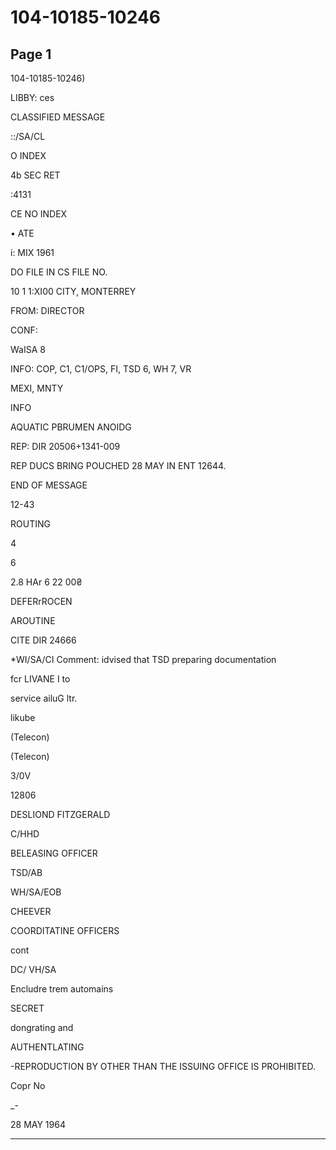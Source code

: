 # 104-10185-10246

## Page 1

104-10185-10246)

LIBBY: ces

CLASSIFIED MESSAGE

::/SA/CL

O INDEX

4b SEC RET

:4131

CE NO INDEX

• ATE

i: MIX 1961

DO FILE IN CS FILE NO.

10 1 1:XI00 CITY, MONTERREY

FROM: DIRECTOR

CONF:

WaISA 8

INFO: COP, C1, C1/OPS, FI, TSD 6, WH 7, VR

MEXI, MNTY

INFO

AQUATIC PBRUMEN ANOIDG

REP: DIR 20506+1341-009

REP DUCS BRING POUCHED 28 MAY IN ENT 12644.

END OF MESSAGE

12-43

ROUTING

4

6

2.8 HAr 6 22 00₴

DEFERrROCEN

AROUTINE

CITE DIR 24666

*WI/SA/CI Comment: idvised that TSD preparing documentation

fcr LIVANE I to

service ailuG ltr.

likube

(Telecon)

(Telecon)

3/0V

12806

DESLIOND FITZGERALD

C/HHD

BELEASING OFFICER

TSD/AB

WH/SA/EOB

CHEEVER

COORDITATINE OFFICERS

cont

DC/ VH/SA

Encludre trem automains

SECRET

dongrating and

AUTHENTLATING

-REPRODUCTION BY OTHER THAN THE ISSUING OFFICE IS PROHIBITED.

Copr No

_-

28 MAY 1964

---

